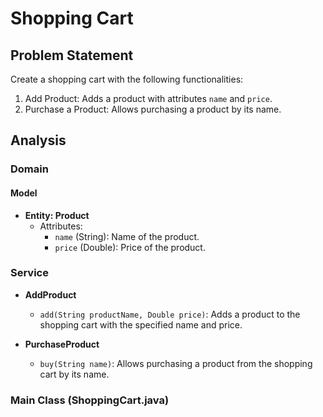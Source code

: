 # Shopping Cart

## Problem Statement

Create a shopping cart with the following functionalities:

1. Add Product: Adds a product with attributes `name` and `price`.
2. Purchase a Product: Allows purchasing a product by its name.

## Analysis

### Domain

#### Model

- **Entity: Product**
    - Attributes:
        - `name` (String): Name of the product.
        - `price` (Double): Price of the product.

### Service

- **AddProduct**
    - `add(String productName, Double price)`: Adds a product to the shopping cart with the specified name and price.

- **PurchaseProduct**
    - `buy(String name)`: Allows purchasing a product from the shopping cart by its name.



### Main Class (ShoppingCart.java)